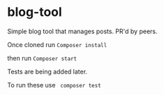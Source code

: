 # blog-tool

Simple blog tool that manages posts.
PR'd by peers.

Once cloned run
``` Composer install ```

then run
```Composer start```

Tests are being added later.

To run these use 
``` composer test```
